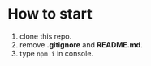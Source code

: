 # How to start
1. clone this repo.
2. remove **.gitignore** and **README.md**.
3. type `npm i` in console.
